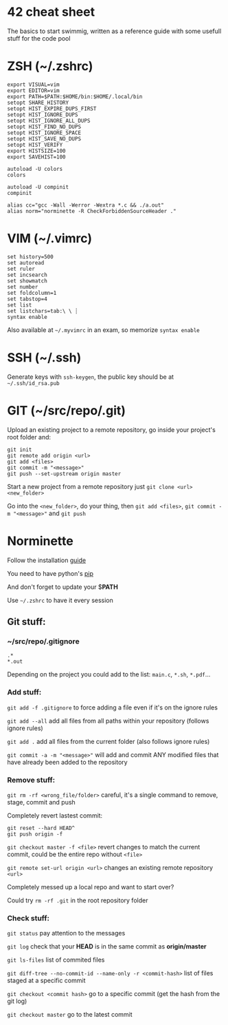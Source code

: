 # 42 cheat sheet

The basics to start swimmig, written as a reference guide with some usefull stuff for the code pool

# ZSH (~/.zshrc)

```
export VISUAL=vim
export EDITOR=vim
export PATH=$PATH:$HOME/bin:$HOME/.local/bin
setopt SHARE_HISTORY
setopt HIST_EXPIRE_DUPS_FIRST
setopt HIST_IGNORE_DUPS
setopt HIST_IGNORE_ALL_DUPS
setopt HIST_FIND_NO_DUPS
setopt HIST_IGNORE_SPACE
setopt HIST_SAVE_NO_DUPS
setopt HIST_VERIFY
export HISTSIZE=100
export SAVEHIST=100

autoload -U colors
colors

autoload -U compinit
compinit

alias cc="gcc -Wall -Werror -Wextra *.c && ./a.out"
alias norm="norminette -R CheckForbiddenSourceHeader ."
```

# VIM (~/.vimrc)

```
set history=500
set autoread
set ruler
set incsearch
set showmatch
set number
set foldcolumn=1
set tabstop=4
set list
set listchars=tab:\ \ ┊
syntax enable
```

Also available at `~/.myvimrc` in an exam, so memorize `syntax enable`

# SSH (~/.ssh)

Generate keys with `ssh-keygen`, the public key should be at `~/.ssh/id_rsa.pub`

# GIT (~/src/repo/.git)

Upload an existing project to a remote repository, go inside your project's root folder and:

```
git init
git remote add origin <url>
git add <files>
git commit -m "<message>"
git push --set-upstream origin master
```

Start a new project from a remote repository just `git clone <url> <new_folder>`

Go into the `<new_folder>`, do your thing, then `git add <files>`, `git commit -m "<message>"` and `git push`

# Norminette

Follow the installation [guide](https://github.com/42School/norminette)

You need to have python's [pip](https://pip.pypa.io/en/stable/installation/)

And don't forget to update your $**PATH**

Use `~/.zshrc` to have it every session

## Git stuff:

### ~/src/repo/.gitignore
```
.*
*.out
```

Depending on the project you could add to the list: `main.c`, `*.sh`, `*.pdf`...

### Add stuff:

`git add -f .gitignore` to force adding a file even if it's on the ignore rules

`git add --all` add all files from all paths within your repository (follows ignore rules)

`git add .` add all files from the current folder (also follows ignore rules)

`git commit -a -m "<message>"` will add and commit ANY modified files that have already been added to the repository

### Remove stuff:

`git rm -rf <wrong_file/folder>` careful, it's a single command to remove, stage, commit and push

Completely revert lastest commit:
```
git reset --hard HEAD^
git push origin -f
```

`git checkout master -f <file>` revert changes to match the current commit, could be the entire repo without `<file>`

`git remote set-url origin <url>` changes an existing remote repository `<url>`

Completely messed up a local repo and want to start over?

Could try `rm -rf .git` in the root repository folder

### Check stuff:

`git status` pay attention to the messages
 
`git log` check that your __HEAD__ is in the same commit as __origin/master__

`git ls-files` list of commited files
 
`git diff-tree --no-commit-id --name-only -r <commit-hash>` list of files staged at a specific commit

`git checkout <commit hash>` go to a specific commit (get the hash from the git log)

`git checkout master` go to the latest commit
